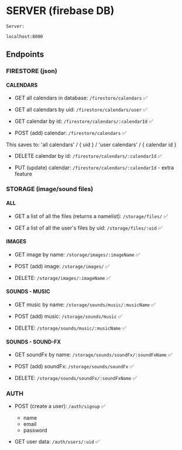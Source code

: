 # SERVER (firebase DB)

```shell
Server:

localhost:8000
```

## Endpoints

### FIRESTORE (json)

#### CALENDARS

- GET all calendars in database: `/firestore/calendars` ✅

- GET all calendars by uid: `/firestore/calendars/user` ✅

- GET calendar by id: `/firestore/calendars/:calendarId` ✅

- POST (add) calendar: `/firestore/calendars` ✅

This saves to: 'all calendars' / { uid } / 'user calendars' / { calendar id }

- DELETE calendar by id: `/firestore/calendars/:calendarId` ✅

- PUT (update) calendar: `/firestore/calendars/:calendarId` - extra feature

### STORAGE (image/sound files)

#### ALL

- GET a list of all the files (returns a namelist): `/storage/files/` ✅

- GET a list of all the user's files by uid: `/storage/files/:uid` ✅

#### IMAGES

- GET image by name: `/storage/images/:imageName` ✅

- POST (add) image: `/storage/images/` ✅

- DELETE: `/storage/images/:imageName` ✅

#### SOUNDS - MUSIC

- GET music by name: `/storage/sounds/music/:musicName` ✅

- POST (add) music: `/storage/sounds/music` ✅

- DELETE: `/storage/sounds/music/:musicName` ✅

#### SOUNDS - SOUND-FX

- GET soundFx by name: `/storage/sounds/soundFx/:soundFxName` ✅

- POST (add) soundFx: `/storage/sounds/soundFx` ✅

- DELETE: `/storage/sounds/soundFx/:soundFxName` ✅

### AUTH

- POST (create a user): `/auth/signup` ✅

  - name
  - email
  - password

- GET user data: `/auth/users/:uid` ✅
